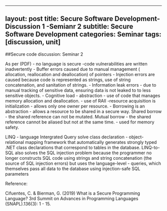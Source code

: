 
---
layout: post
title: Secure Software Development- Discussion 1 -Semianr 2
subtitle: Secure Software Development
categories: Seminar
tags: [discussion, unit]
---


##Secure code discussion: Seminar 2

<p>As per (PDF) - no language is secure
-code vulnerabilities are written inadvertently
-	Buffer errors caused due to manual management ( allocation, reallocation and deallocation) of pointers
-	Injection errors are caused because code is represented as strings, use of string concatenation, and sanitation of strings.
-	Information leak errors - due to manual tracking of sensitive data, ensuring data is not leaked to to less sensitive objects.
-	Cognitive load - abstraction - use of code that manages memory allocation and deallocation.
-	use of RAII -resource acquisition is initialization -  allows only one owner per resource.
-	Borrowing is an abstraction - allows a resource to be shared in a secure way. Shared borrow - the shared reference can not be mutated. Mutual borrow - the shared reference cannot be aliased  but not at the same time. -  used for memory safety.</p>
<p>LINQ - language Intergrated Query solve class declaration - object-relational mapping framework that automatically generates strongly typed .NET
class declarations that correspond to tables in the database. LINQ-to-SQL also solves the
SQL injection problem because the programmer no longer constructs SQL code using strings
and string concatenation (the source of SQL injection errors) but uses the language-level
-	queries, which themselves pass all data to the database using injection-safe SQL parameters</p>


<p>Reference:</p>
<p>Cifuentes, C. & Bierman, G. (2019) What is a Secure Programming Language? 3rd Summit on Advances in Programming Languages (SNAPL).136(3): 1 - 15. 
</p>
